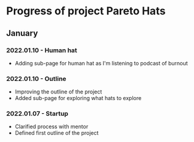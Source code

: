 # Progress of project Pareto Hats 

## January

### 2022.01.10 - Human hat
- Adding sub-page for human hat as I'm listening to podcast of burnout
### 2022.01.10 - Outline
- Improving the outline of the project
- Added sub-page for exploring what hats to explore

### 2022.01.07 - Startup
- Clarified process with mentor
- Defined first outline of the project